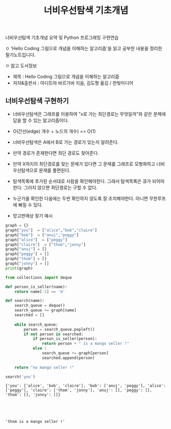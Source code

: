﻿---
layout: post
title: "너비우선탐색 기초개념"
tags: [Python, 자료구조 알고리즘]
comments: true
---

너비우선탐색 기초개념 요약 및 Python 프로그래밍 구현연습

ㅇ 'Hello Coding 그림으로 개념을 이해하는 알고리즘'을 읽고 공부한 내용을 정리한 필기노트입니다.

ㅇ 참고 도서정보
- 제목 : Hello Coding 그림으로 개념을 이해하는 알고리즘
- 저자&출판사 : 아디트야 바르가바 지음, 김도형 옮김 / 한빛미디어

## 너비우선탐색 구현하기

- 너비우선탐색은 그래프를 이용하여 "x로 가는 최단경로는 무엇일까"와 같은 문제에 답을 할 수 있는 알고리즘이다.
- O(간선(edge) 개수 + 노드의 개수) => O(1)
- 너비우선탐색은 A에서 B로 가는 경로가 있는지 알려준다.
- 만약 경로가 존재한다면 최단 경로도 찾아준다.
- 만약 X까지의 최단경로를 찾는 문제가 있다면 그 문제를 그래프로 모형화하고 너비우선탐색으로 문제를 풀면된다.
- 탐색목록에 추가된 순서대로 사람을 확인해야한다. 그래서 탐색목록은 큐가 되어야 한다. 그러지 않으면 최단경로는 구할 수 없다.
- 누군가를 확인한 다음에는 두번 확인하지 않도록 잘 조치해야한다. 아니면 무한루프에 빠질 수 있다.

- 망고판매상 찾기 예시


```python
graph = {}
graph["you"]  = ["alice","bob","claire"]
graph["bob"]  = ["anuj","peggy"]
graph["alice"]  = ["peggy"]
graph["claire"]  = ["thom","jonny"]
graph["anuj"] = []
graph["peggy"] = []
graph["thom"] = []
graph["jonny"] = []
print(graph)

from collections import deque

def person_is_seller(name):
    return name[-1] == 'm'

def search(name):
    search_queue = deque()
    search_queue += graph[name]
    searched = []
    
    while search_queue:
        person = search_queue.popleft()
        if not person in searched:
            if person_is_seller(person):
                return person + " is a mango seller !"
            else : 
                search_queue += graph[person]
                searched.append(person)
                
    return "no mango seller !"

search('you')
```

    {'you': ['alice', 'bob', 'claire'], 'bob': ['anuj', 'peggy'], 'alice': ['peggy'], 'claire': ['thom', 'jonny'], 'anuj': [], 'peggy': [], 'thom': [], 'jonny': []}
    




    'thom is a mango seller !'



